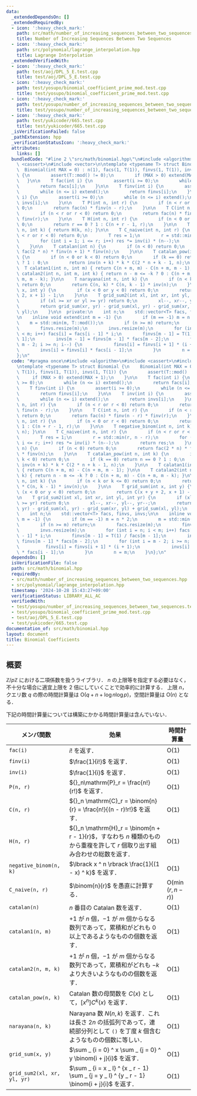 ```yaml
---
data:
  _extendedDependsOn: []
  _extendedRequiredBy:
  - icon: ':heavy_check_mark:'
    path: src/math/number_of_increasing_sequences_between_two_sequences.hpp
    title: Number of Increasing Sequences Between Two Sequences
  - icon: ':heavy_check_mark:'
    path: src/polynomial/lagrange_interpolation.hpp
    title: Lagrange Interpolation
  _extendedVerifiedWith:
  - icon: ':heavy_check_mark:'
    path: test/aoj/DPL_5_E.test.cpp
    title: test/aoj/DPL_5_E.test.cpp
  - icon: ':heavy_check_mark:'
    path: test/yosupo/binomial_coefficient_prime_mod.test.cpp
    title: test/yosupo/binomial_coefficient_prime_mod.test.cpp
  - icon: ':heavy_check_mark:'
    path: test/yosupo/number_of_increasing_sequences_between_two_sequences.test.cpp
    title: test/yosupo/number_of_increasing_sequences_between_two_sequences.test.cpp
  - icon: ':heavy_check_mark:'
    path: test/yukicoder/665.test.cpp
    title: test/yukicoder/665.test.cpp
  _isVerificationFailed: false
  _pathExtension: hpp
  _verificationStatusIcon: ':heavy_check_mark:'
  attributes:
    links: []
  bundledCode: "#line 2 \"src/math/binomial.hpp\"\n#include <algorithm>\n#include\
    \ <cassert>\n#include <vector>\n\ntemplate <typename T> struct Binomial {\n  \
    \  Binomial(int MAX = 0) : n(1), facs(1, T(1)), finvs(1, T(1)), invs(1, T(1))\
    \ {\n        assert(T::mod() != 0);\n        if (MAX > 0) extend(MAX + 1);\n \
    \   }\n\n    T fac(int i) {\n        assert(i >= 0);\n        while (n <= i) extend();\n\
    \        return facs[i];\n    }\n\n    T finv(int i) {\n        assert(i >= 0);\n\
    \        while (n <= i) extend();\n        return finvs[i];\n    }\n\n    T inv(int\
    \ i) {\n        assert(i >= 0);\n        while (n <= i) extend();\n        return\
    \ invs[i];\n    }\n\n    T P(int n, int r) {\n        if (n < r or r < 0) return\
    \ 0;\n        return fac(n) * finv(n - r);\n    }\n\n    T C(int n, int r) {\n\
    \        if (n < r or r < 0) return 0;\n        return fac(n) * finv(n - r) *\
    \ finv(r);\n    }\n\n    T H(int n, int r) {\n        if (n < 0 or r < 0) return\
    \ 0;\n        return r == 0 ? 1 : C(n + r - 1, r);\n    }\n\n    T negative_binom(int\
    \ n, int k) { return H(k, n); }\n\n    T C_naive(int n, int r) {\n        if (n\
    \ < r or r < 0) return 0;\n        T res = 1;\n        r = std::min(r, n - r);\n\
    \        for (int i = 1; i <= r; i++) res *= inv(i) * (n--);\n        return res;\n\
    \    }\n\n    T catalan(int n) {\n        if (n < 0) return 0;\n        return\
    \ fac(2 * n) * finv(n + 1) * finv(n);\n    }\n\n    T catalan_pow(int n, int k)\
    \ {\n        if (n < 0 or k < 0) return 0;\n        if (k == 0) return n == 0\
    \ ? 1 : 0;\n        return inv(n + k) * k * C(2 * n + k - 1, n);\n    }\n\n  \
    \  T calatan1(int n, int m) { return C(n + m, m) - C(n + m, m - 1); }\n\n    T\
    \ catalan2(int n, int m, int k) { return n - m <= -k ? 0 : C(n + m, m) - C(n +\
    \ m, m - k); }\n\n    T narayana(int n, int k) {\n        if (n < k or k <= 0)\
    \ return 0;\n        return C(n, k) * C(n, k - 1) * inv(n);\n    }\n\n    T grid_sum(int\
    \ x, int y) {\n        if (x < 0 or y < 0) return 0;\n        return C(x + y +\
    \ 2, x + 1) - 1;\n    }\n\n    T grid_sum2(int xl, int xr, int yl, int yr) {\n\
    \        if (xl >= xr or yl >= yr) return 0;\n        xl--, xr--, yl--, yr--;\n\
    \        return grid_sum(xr, yr) - grid_sum(xl, yr) - grid_sum(xr, yl) + grid_sum(xl,\
    \ yl);\n    }\n\n  private:\n    int n;\n    std::vector<T> facs, finvs, invs;\n\
    \n    inline void extend(int m = -1) {\n        if (m == -1) m = n * 2;\n    \
    \    m = std::min(m, T::mod());\n        if (n >= m) return;\n        facs.resize(m);\n\
    \        finvs.resize(m);\n        invs.resize(m);\n        for (int i = n; i\
    \ < m; i++) facs[i] = facs[i - 1] * i;\n        finvs[m - 1] = T(1) / facs[m -\
    \ 1];\n        invs[m - 1] = finvs[m - 1] * facs[m - 2];\n        for (int i =\
    \ m - 2; i >= n; i--) {\n            finvs[i] = finvs[i + 1] * (i + 1);\n    \
    \        invs[i] = finvs[i] * facs[i - 1];\n        }\n        n = m;\n    }\n\
    };\n"
  code: "#pragma once\n#include <algorithm>\n#include <cassert>\n#include <vector>\n\
    \ntemplate <typename T> struct Binomial {\n    Binomial(int MAX = 0) : n(1), facs(1,\
    \ T(1)), finvs(1, T(1)), invs(1, T(1)) {\n        assert(T::mod() != 0);\n   \
    \     if (MAX > 0) extend(MAX + 1);\n    }\n\n    T fac(int i) {\n        assert(i\
    \ >= 0);\n        while (n <= i) extend();\n        return facs[i];\n    }\n\n\
    \    T finv(int i) {\n        assert(i >= 0);\n        while (n <= i) extend();\n\
    \        return finvs[i];\n    }\n\n    T inv(int i) {\n        assert(i >= 0);\n\
    \        while (n <= i) extend();\n        return invs[i];\n    }\n\n    T P(int\
    \ n, int r) {\n        if (n < r or r < 0) return 0;\n        return fac(n) *\
    \ finv(n - r);\n    }\n\n    T C(int n, int r) {\n        if (n < r or r < 0)\
    \ return 0;\n        return fac(n) * finv(n - r) * finv(r);\n    }\n\n    T H(int\
    \ n, int r) {\n        if (n < 0 or r < 0) return 0;\n        return r == 0 ?\
    \ 1 : C(n + r - 1, r);\n    }\n\n    T negative_binom(int n, int k) { return H(k,\
    \ n); }\n\n    T C_naive(int n, int r) {\n        if (n < r or r < 0) return 0;\n\
    \        T res = 1;\n        r = std::min(r, n - r);\n        for (int i = 1;\
    \ i <= r; i++) res *= inv(i) * (n--);\n        return res;\n    }\n\n    T catalan(int\
    \ n) {\n        if (n < 0) return 0;\n        return fac(2 * n) * finv(n + 1)\
    \ * finv(n);\n    }\n\n    T catalan_pow(int n, int k) {\n        if (n < 0 or\
    \ k < 0) return 0;\n        if (k == 0) return n == 0 ? 1 : 0;\n        return\
    \ inv(n + k) * k * C(2 * n + k - 1, n);\n    }\n\n    T calatan1(int n, int m)\
    \ { return C(n + m, m) - C(n + m, m - 1); }\n\n    T catalan2(int n, int m, int\
    \ k) { return n - m <= -k ? 0 : C(n + m, m) - C(n + m, m - k); }\n\n    T narayana(int\
    \ n, int k) {\n        if (n < k or k <= 0) return 0;\n        return C(n, k)\
    \ * C(n, k - 1) * inv(n);\n    }\n\n    T grid_sum(int x, int y) {\n        if\
    \ (x < 0 or y < 0) return 0;\n        return C(x + y + 2, x + 1) - 1;\n    }\n\
    \n    T grid_sum2(int xl, int xr, int yl, int yr) {\n        if (xl >= xr or yl\
    \ >= yr) return 0;\n        xl--, xr--, yl--, yr--;\n        return grid_sum(xr,\
    \ yr) - grid_sum(xl, yr) - grid_sum(xr, yl) + grid_sum(xl, yl);\n    }\n\n  private:\n\
    \    int n;\n    std::vector<T> facs, finvs, invs;\n\n    inline void extend(int\
    \ m = -1) {\n        if (m == -1) m = n * 2;\n        m = std::min(m, T::mod());\n\
    \        if (n >= m) return;\n        facs.resize(m);\n        finvs.resize(m);\n\
    \        invs.resize(m);\n        for (int i = n; i < m; i++) facs[i] = facs[i\
    \ - 1] * i;\n        finvs[m - 1] = T(1) / facs[m - 1];\n        invs[m - 1] =\
    \ finvs[m - 1] * facs[m - 2];\n        for (int i = m - 2; i >= n; i--) {\n  \
    \          finvs[i] = finvs[i + 1] * (i + 1);\n            invs[i] = finvs[i]\
    \ * facs[i - 1];\n        }\n        n = m;\n    }\n};\n"
  dependsOn: []
  isVerificationFile: false
  path: src/math/binomial.hpp
  requiredBy:
  - src/math/number_of_increasing_sequences_between_two_sequences.hpp
  - src/polynomial/lagrange_interpolation.hpp
  timestamp: '2024-10-28 15:43:27+09:00'
  verificationStatus: LIBRARY_ALL_AC
  verifiedWith:
  - test/yosupo/number_of_increasing_sequences_between_two_sequences.test.cpp
  - test/yosupo/binomial_coefficient_prime_mod.test.cpp
  - test/aoj/DPL_5_E.test.cpp
  - test/yukicoder/665.test.cpp
documentation_of: src/math/binomial.hpp
layout: document
title: Binomial Coefficients
---
```


## 概要
$\mathbb{Z}/p\mathbb{Z}$ における二項係数を扱うライブラリ．
$n$ の上限等を指定する必要はなく，不十分な場合に適宜上限を $2$ 倍にしていくことで効率的に計算する．
上限 $n$，クエリ数 $q$ の際の時間計算量は $\mathrm{O}(q + n + \log n\log p)$，空間計算量は $\mathrm{O}(n)$ となる．

下記の時間計算量については構築にかかる時間計算量は含んでいない．

| メンバ関数                  | 効果                                                                                                                               | 時間計算量                   |
| --------------------------- | ---------------------------------------------------------------------------------------------------------------------------------- | ---------------------------- |
| `fac(i)`                    | $i!$ を返す．                                                                                                                      | $\mathrm{O}(1)$              |
| `finv(i)`                   | $\frac{1}{i!}$ を返す．                                                                                                            | $\mathrm{O}(1)$              |
| `inv(i)`                    | $\frac{1}{i}$ を返す．                                                                                                             | $\mathrm{O}(1)$              |
| `P(n, r)`                   | ${}_n\mathrm{P}_r = \frac{n!}{r!}$ を返す．                                                                                        | $\mathrm{O}(1)$              |
| `C(n, r)`                   | ${}_n \mathrm{C}_r = \binom{n}{r} = \frac{n!}{(n - r)!r!}$ を返す．                                                                | $\mathrm{O}(1)$              |
| `H(n, r)`                   | ${}_n \mathrm{H}_r = \binom{n + r - 1}{r}$，すなわち $n$ 種類のものから重複を許して $r$ 個取り出す組み合わせの総数を返す．         | $\mathrm{O}(1)$              |
| `negative_binom(n, k)`      | $\lbrack x ^ n \rbrack \frac{1}{(1 - x) ^ k}$ を返す．                                                                             | $\mathrm{O}(1)$              |
| `C_naive(n, r)`             | $\binom{n}{r}$ を愚直に計算する．                                                                                                  | $\mathrm{O}(\min(r, n - r))$ |
| `catalan(n)`                | $n$ 番目の Catalan 数を返す．                                                                                                      | $\mathrm{O}(1)$              |
| `catalan1(n, m)`            | $+1$ が $n$ 個，$-1$ が $m$ 個からなる数列であって，累積和がどれも $0$ 以上であるようなものの個数を返す．                          | $\mathrm{O}(1)$              |
| `catalan2(n, m, k)`         | $+1$ が $n$ 個，$-1$ が $m$ 個からなる数列であって，累積和がどれも $- k$ より大きいようなものの個数を返す．                        | $\mathrm{O}(1)$              |
| `catalan_pow(n, k)`         | Catalan 数の母関数を $C(x)$ として，$\lbrack x ^ n \rbrack C ^ k (x)$ を返す．                                                     | $\mathrm{O}(1)$              |
| `narayana(n, k)`            | Narayana 数 $N(n, k)$ を返す．これは長さ $2 n$ の括弧列であって，連続部分列として `()` を丁度 $k$ 個含むようなものの個数に等しい． | $\mathrm{O}(1)$              |
| `grid_sum(x, y)`            | $\sum _ {i = 0} ^ x \sum _ {j = 0} ^ y \binom{i + j}{i}$ を返す．                                                                  | $\mathrm{O}(1)$              |
| `grid_sum2(xl, xr, yl, yr)` | $\sum _ {i = x _ l} ^ {x _ r - 1} \sum _ {j = y _ l} ^ {y _ r - 1} \binom{i + j}{i}$ を返す．                                      | $\mathrm{O}(1)$              |
